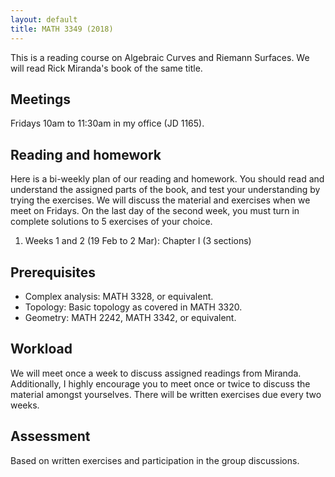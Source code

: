 ```yaml
---
layout: default
title: MATH 3349 (2018)
---
```


This is a reading course on Algebraic Curves and Riemann Surfaces.
We will read Rick Miranda's book of the same title.

## Meetings

Fridays 10am to 11:30am in my office (JD 1165).

## Reading and homework

Here is a bi-weekly plan of our reading and homework. You should read and understand the assigned parts of the book, and test your understanding by trying the exercises. We will discuss the material and exercises when we meet on Fridays. On the last day of the second week, you must turn in complete solutions to 5 exercises of your choice. 

1. Weeks 1 and 2 (19 Feb to 2 Mar): Chapter I (3 sections)
   

## Prerequisites

* Complex analysis: MATH 3328, or equivalent.
* Topology: Basic topology as covered in MATH 3320.
* Geometry: MATH 2242, MATH 3342, or equivalent.

## Workload

We will meet once a week to discuss assigned readings from Miranda.
Additionally, I highly encourage you to meet once or twice to discuss the material amongst yourselves.
There will be written exercises due every two weeks.

## Assessment

Based on written exercises and participation in the group discussions.
